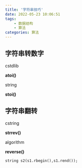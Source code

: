 ```yaml
---
title: '字符串技巧'
date: 2022-05-23 10:06:51
tags: 
    - 数据结构
    - 算法
categories: 算法
---
```


## 字符串转数字

cstdlib

**atoi()**

string

**stoi()**

## 字符串翻转

cstring

**strrev()**

algorithm

**reverse()**

`string s2(s1.rbegin(),s1.rend());`
